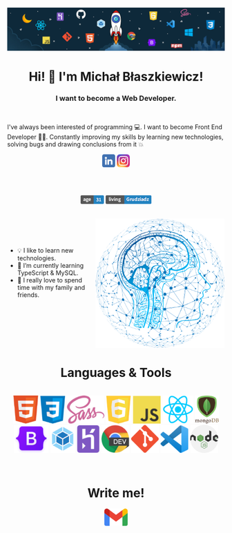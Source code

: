 ![](https://raw.githubusercontent.com/emblaszkiewicz/emblaszkiewicz/main/media/banner.jpg)

<h1 align="center">Hi! 👋 I'm Michał Błaszkiewicz!</h1>

<h3 align="center">I want to become a Web Developer.</h3>  

<br /> 

I've always been interested of programming 💻. I want to become Front End Developer 👨‍🎓. Constantly improving my skills by learning new technologies, solving bugs and drawing conclusions from it 💥
<br /> 

<div align="center">

[<img height="30px" src="https://raw.githubusercontent.com/emblaszkiewicz/emblaszkiewicz/main/media/linkedin.png">](https://www.linkedin.com/in/emblaszkiewicz/)
[<img height="30px" src="https://raw.githubusercontent.com/emblaszkiewicz/emblaszkiewicz/main/media/insta.png">](https://www.instagram.com/)

</div>

<br /> 

<br /> 

<div align="center">

![age](https://raw.githubusercontent.com/emblaszkiewicz/emblaszkiewicz/main/media/age.png)
![living](https://raw.githubusercontent.com/emblaszkiewicz/emblaszkiewicz/main/media/living.png)

</div>

<br /> 

<img width="300px" align="right" alt="ai" src="https://raw.githubusercontent.com/emblaszkiewicz/emblaszkiewicz/main/media/ai.png" />

<br /> 

<br /> 

<br /> 

- 💡 I like to learn new technologies.
- 📖 I’m currently learning TypeScript & MySQL.
- 🔹 I really love to spend time with my family and friends.
  
<br />

<br /> 

<br /> 

<br /> 

<br /> 

<br /> 

<h1 align="center">Languages & Tools</h1>

<br /> 

<div align="center">

<img height="65px" alt="html" src="https://raw.githubusercontent.com/emblaszkiewicz/emblaszkiewicz/main/logos/html.png" />
<img height="65px" alt="css" src="https://raw.githubusercontent.com/emblaszkiewicz/emblaszkiewicz/main/logos/css3.png" />
<img height="65px" alt="saas" src="https://raw.githubusercontent.com/emblaszkiewicz/emblaszkiewicz/main/logos/saas.png" />
<img height="65px" alt="es6" src="https://raw.githubusercontent.com/emblaszkiewicz/emblaszkiewicz/main/logos/s6.png" />
<img height="65px" alt="js" src="https://raw.githubusercontent.com/emblaszkiewicz/emblaszkiewicz/main/logos/js.png" />
<img height="65px" alt="react" src="https://raw.githubusercontent.com/emblaszkiewicz/emblaszkiewicz/main/logos/react.png" />
<img height="65px" alt="mongodb" src="https://raw.githubusercontent.com/emblaszkiewicz/emblaszkiewicz/main/logos/mongodb.png" />
  
</div>

<div align="center">

<img height="65px" alt="bootstrap" src="https://raw.githubusercontent.com/emblaszkiewicz/emblaszkiewicz/main/logos/bootstrap.png" />
<img height="65px" alt="webpack" src="https://raw.githubusercontent.com/emblaszkiewicz/emblaszkiewicz/main/logos/webpak.png" />
<img height="65px" alt="heroku" src="https://raw.githubusercontent.com/emblaszkiewicz/emblaszkiewicz/main/logos/heroku.png" />
<img height="65px" alt="chrome" src="https://raw.githubusercontent.com/emblaszkiewicz/emblaszkiewicz/main/logos/chrome.png" />
<img height="65px" alt="git" src="https://raw.githubusercontent.com/emblaszkiewicz/emblaszkiewicz/main/logos/git.png" />
<img height="65px" alt="vsc" src="https://raw.githubusercontent.com/emblaszkiewicz/emblaszkiewicz/main/logos/vsc.png" />
<img height="65px" alt="nodejs" src="https://raw.githubusercontent.com/emblaszkiewicz/emblaszkiewicz/main/logos/nodejs.png" />

</div>

<br />

<br />

<h1 align="center">Write me!</h1>

<div align="center">

[<img height="40px" src="https://raw.githubusercontent.com/emblaszkiewicz/emblaszkiewicz/main/media/gmail.png">](https://mail.google.com/mail/)

</div>
